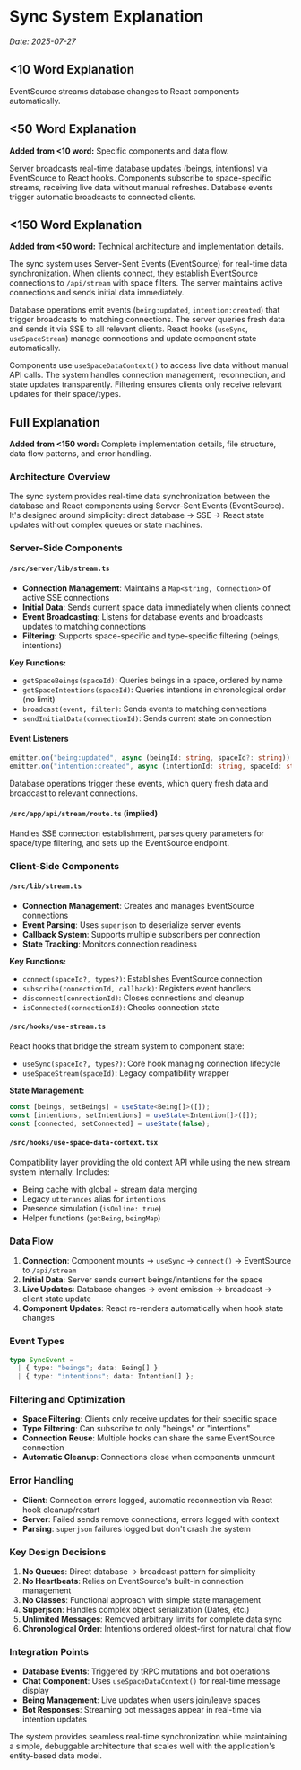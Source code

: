 # Sync System Explanation

*Date: 2025-07-27*

## <10 Word Explanation

EventSource streams database changes to React components automatically.

## <50 Word Explanation

**Added from <10 word:** Specific components and data flow.

Server broadcasts real-time database updates (beings, intentions) via EventSource to React hooks. Components subscribe to space-specific streams, receiving live data without manual refreshes. Database events trigger automatic broadcasts to connected clients.

## <150 Word Explanation

**Added from <50 word:** Technical architecture and implementation details.

The sync system uses Server-Sent Events (EventSource) for real-time data synchronization. When clients connect, they establish EventSource connections to `/api/stream` with space filters. The server maintains active connections and sends initial data immediately.

Database operations emit events (`being:updated`, `intention:created`) that trigger broadcasts to matching connections. The server queries fresh data and sends it via SSE to all relevant clients. React hooks (`useSync`, `useSpaceStream`) manage connections and update component state automatically.

Components use `useSpaceDataContext()` to access live data without manual API calls. The system handles connection management, reconnection, and state updates transparently. Filtering ensures clients only receive relevant updates for their space/types.

## Full Explanation

**Added from <150 word:** Complete implementation details, file structure, data flow patterns, and error handling.

### Architecture Overview

The sync system provides real-time data synchronization between the database and React components using Server-Sent Events (EventSource). It's designed around simplicity: direct database → SSE → React state updates without complex queues or state machines.

### Server-Side Components

#### `/src/server/lib/stream.ts`
- **Connection Management**: Maintains a `Map<string, Connection>` of active SSE connections
- **Initial Data**: Sends current space data immediately when clients connect
- **Event Broadcasting**: Listens for database events and broadcasts updates to matching connections
- **Filtering**: Supports space-specific and type-specific filtering (beings, intentions)

**Key Functions:**
- `getSpaceBeings(spaceId)`: Queries beings in a space, ordered by name
- `getSpaceIntentions(spaceId)`: Queries intentions in chronological order (no limit)
- `broadcast(event, filter)`: Sends events to matching connections
- `sendInitialData(connectionId)`: Sends current state on connection

#### Event Listeners
```typescript
emitter.on("being:updated", async (beingId: string, spaceId?: string))
emitter.on("intention:created", async (intentionId: string, spaceId: string))
```

Database operations trigger these events, which query fresh data and broadcast to relevant connections.

#### `/src/app/api/stream/route.ts` (implied)
Handles SSE connection establishment, parses query parameters for space/type filtering, and sets up the EventSource endpoint.

### Client-Side Components

#### `/src/lib/stream.ts`
- **Connection Management**: Creates and manages EventSource connections
- **Event Parsing**: Uses `superjson` to deserialize server events
- **Callback System**: Supports multiple subscribers per connection
- **State Tracking**: Monitors connection readiness

**Key Functions:**
- `connect(spaceId?, types?)`: Establishes EventSource connection
- `subscribe(connectionId, callback)`: Registers event handlers
- `disconnect(connectionId)`: Closes connections and cleanup
- `isConnected(connectionId)`: Checks connection state

#### `/src/hooks/use-stream.ts`
React hooks that bridge the stream system to component state:

- `useSync(spaceId?, types?)`: Core hook managing connection lifecycle
- `useSpaceStream(spaceId)`: Legacy compatibility wrapper

**State Management:**
```typescript
const [beings, setBeings] = useState<Being[]>([]);
const [intentions, setIntentions] = useState<Intention[]>([]);
const [connected, setConnected] = useState(false);
```

#### `/src/hooks/use-space-data-context.tsx`
Compatibility layer providing the old context API while using the new stream system internally. Includes:

- Being cache with global + stream data merging
- Legacy `utterances` alias for `intentions`
- Presence simulation (`isOnline: true`)
- Helper functions (`getBeing`, `beingMap`)

### Data Flow

1. **Connection**: Component mounts → `useSync` → `connect()` → EventSource to `/api/stream`
2. **Initial Data**: Server sends current beings/intentions for the space
3. **Live Updates**: Database changes → event emission → broadcast → client state update
4. **Component Updates**: React re-renders automatically when hook state changes

### Event Types

```typescript
type SyncEvent =
  | { type: "beings"; data: Being[] }
  | { type: "intentions"; data: Intention[] };
```

### Filtering and Optimization

- **Space Filtering**: Clients only receive updates for their specific space
- **Type Filtering**: Can subscribe to only "beings" or "intentions" 
- **Connection Reuse**: Multiple hooks can share the same EventSource connection
- **Automatic Cleanup**: Connections close when components unmount

### Error Handling

- **Client**: Connection errors logged, automatic reconnection via React hook cleanup/restart
- **Server**: Failed sends remove connections, errors logged with context
- **Parsing**: `superjson` failures logged but don't crash the system

### Key Design Decisions

1. **No Queues**: Direct database → broadcast pattern for simplicity
2. **No Heartbeats**: Relies on EventSource's built-in connection management
3. **No Classes**: Functional approach with simple state management
4. **Superjson**: Handles complex object serialization (Dates, etc.)
5. **Unlimited Messages**: Removed arbitrary limits for complete data sync
6. **Chronological Order**: Intentions ordered oldest-first for natural chat flow

### Integration Points

- **Database Events**: Triggered by tRPC mutations and bot operations
- **Chat Component**: Uses `useSpaceDataContext()` for real-time message display
- **Being Management**: Live updates when users join/leave spaces
- **Bot Responses**: Streaming bot messages appear in real-time via intention updates

The system provides seamless real-time synchronization while maintaining a simple, debuggable architecture that scales well with the application's entity-based data model.